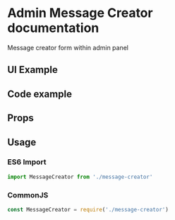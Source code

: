 # Admin Message Creator documentation

Message creator form within admin panel

## UI Example

<!-- STORY -->

## Code example

<!-- SOURCE -->

## Props

<!-- PROPS -->

## Usage

### ES6 Import
```js
import MessageCreator from './message-creator'
```

### CommonJS

```js
const MessageCreator = require('./message-creator')
